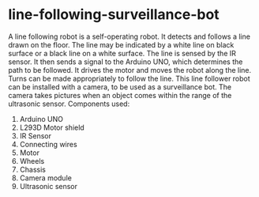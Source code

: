 # line-following-surveillance-bot
A line following robot is a self-operating robot. It detects and follows a line drawn on the floor. The line may be indicated by a white line on black surface or a black line on a white surface. The line is sensed by the IR sensor. It then sends a signal to the Arduino UNO, which determines the path to be followed. It drives the motor and moves the robot along the line. Turns can be made appropriately to follow the line. This line follower robot can be installed with a camera, to be used as a surveillance bot. The camera takes pictures when an object comes within the range of the ultrasonic sensor.
Components used:
1. Arduino UNO
2. L293D Motor shield
3. IR Sensor
4. Connecting wires
5. Motor
6. Wheels
7. Chassis
8. Camera module
9. Ultrasonic sensor
